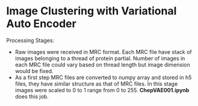 # Image Clustering with Variational Auto Encoder

Processing Stages:
 - Raw images were received in MRC format. Each MRC file have stack of images belonging to a thread of protein partial. Number of images in each MRC file could vary based on thread length but image dimension would be fixed.
 - As a first step MRC files are converted to numpy array and stored in h5 files, they have similar structure as that of MRC files. In this stage images were scaled to 0 to 1 range from 0 to 255. **ChepVAE001.ipynb** does this job.
